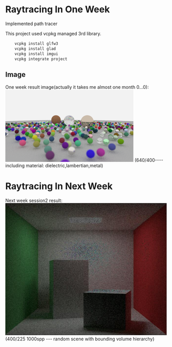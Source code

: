 # Raytracing In One Week
Implemented path tracer

This project used vcpkg managed 3rd library.

```
    vcpkg install glfw3
    vcpkg install glad
    vcpkg install imgui
    vcpkg integrate project 
```

## Image
One week result image(actually it takes me almost one month 0...0):  
![img](../images/random.png)
(640/400----including material: dielectric,lambertian,metal)

# Raytracing In Next Week  
Next week session2 result:  
![img](../images/cornellBox.jpg)  
(400/225 1000spp --- random scene with bounding volume hierarchy)